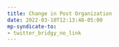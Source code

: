 ```yaml
---
title: Change in Post Organization
date: 2022-03-10T12:13:48-05:00
mp-syndicate-to:
- twitter_bridgy_no_link
---
```


